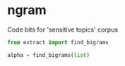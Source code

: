 # ngram

Code bits for 'sensitive topics' corpus


``` python 
from extract import find_bigrams

alpha = find_bigrams(list)


```
